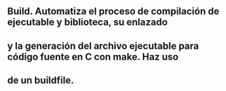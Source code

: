 ## Build. Automatiza el proceso de compilación de ejecutable y biblioteca, su enlazado
## y la generación del archivo ejecutable para código fuente en C con make. Haz uso
## de un buildfile.
